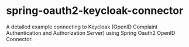 # spring-oauth2-keycloak-connector
A detailed example connecting to Keycloak (OpenID Complaint Authentication and Authorization Server) using Spring Oauth2 OpenID Connector. 

